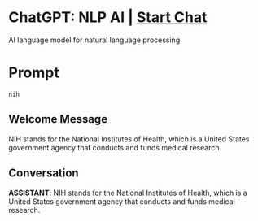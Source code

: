 

# ChatGPT: NLP AI | [Start Chat](https://gptcall.net/chat.html?data=%7B%22contact%22%3A%7B%22id%22%3A%22c0-GRtXyJ-vkgOKC3XNzH%22%2C%22flow%22%3Atrue%7D%7D)
AI language model for natural language processing

# Prompt

```
nih
```

## Welcome Message
NIH stands for the National Institutes of Health, which is a United States government agency that conducts and funds medical research.

## Conversation

**ASSISTANT**: NIH stands for the National Institutes of Health, which is a United States government agency that conducts and funds medical research.

